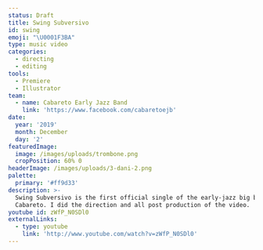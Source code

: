 ```yaml
---
status: Draft
title: Swing Subversivo
id: swing
emoji: "\U0001F3BA"
type: music video
categories:
  - directing
  - editing
tools:
  - Premiere
  - Illustrator
team:
  - name: Cabareto Early Jazz Band
    link: 'https://www.facebook.com/cabaretoejb'
date:
  year: '2019'
  month: December
  day: '2'
featuredImage:
  image: /images/uploads/trombone.png
  cropPosition: 60% 0
headerImage: /images/uploads/3-dani-2.png
palette:
  primary: '#ff9d33'
description: >-
  Swing Subversivo is the first official single of the early-jazz big band
  Cabareto. I did the direction and all post production of the video.
youtube id: zWfP_N0SDl0
externalLinks:
  - type: youtube
    link: 'http://www.youtube.com/watch?v=zWfP_N0SDl0'
---
```

